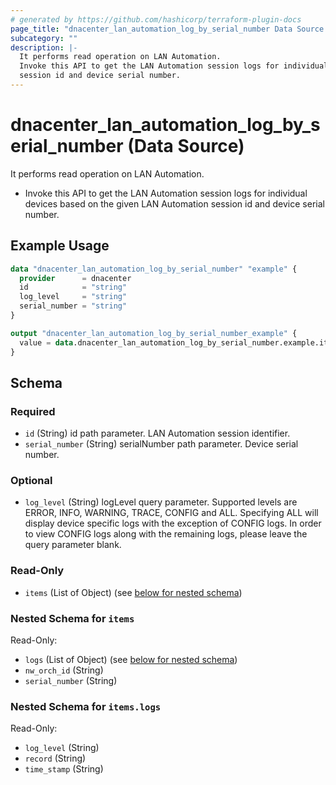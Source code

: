 ```yaml
---
# generated by https://github.com/hashicorp/terraform-plugin-docs
page_title: "dnacenter_lan_automation_log_by_serial_number Data Source - terraform-provider-dnacenter"
subcategory: ""
description: |-
  It performs read operation on LAN Automation.
  Invoke this API to get the LAN Automation session logs for individual devices based on the given LAN Automation
  session id and device serial number.
---
```


# dnacenter_lan_automation_log_by_serial_number (Data Source)

It performs read operation on LAN Automation.

- Invoke this API to get the LAN Automation session logs for individual devices based on the given LAN Automation
session id and device serial number.

## Example Usage

```terraform
data "dnacenter_lan_automation_log_by_serial_number" "example" {
  provider      = dnacenter
  id            = "string"
  log_level     = "string"
  serial_number = "string"
}

output "dnacenter_lan_automation_log_by_serial_number_example" {
  value = data.dnacenter_lan_automation_log_by_serial_number.example.items
}
```

<!-- schema generated by tfplugindocs -->
## Schema

### Required

- `id` (String) id path parameter. LAN Automation session identifier.
- `serial_number` (String) serialNumber path parameter. Device serial number.

### Optional

- `log_level` (String) logLevel query parameter. Supported levels are ERROR, INFO, WARNING, TRACE, CONFIG and ALL. Specifying ALL will display device specific logs with the exception of CONFIG logs. In order to view CONFIG logs along with the remaining logs, please leave the query parameter blank.

### Read-Only

- `items` (List of Object) (see [below for nested schema](#nestedatt--items))

<a id="nestedatt--items"></a>
### Nested Schema for `items`

Read-Only:

- `logs` (List of Object) (see [below for nested schema](#nestedobjatt--items--logs))
- `nw_orch_id` (String)
- `serial_number` (String)

<a id="nestedobjatt--items--logs"></a>
### Nested Schema for `items.logs`

Read-Only:

- `log_level` (String)
- `record` (String)
- `time_stamp` (String)

